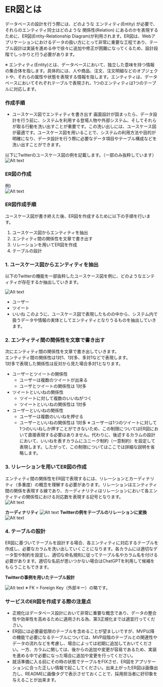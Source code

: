 # ER図とは
データベースの設計を行う際には、どのような エンティティ(Entity) が必要で、それらのエンティティ同士はどのような 関係性(Relation) にあるのかを表現するために、ER図(Entity-Relationship Diagram)が利用されます。ER図は、Webアプリケーションにおけるデータの扱い方にとって非常に重要な工程であり、テーブル設計は実装を進める中で徐々に追加や修正が困難になってくるため、設計段階でしっかりと行う必要があります。  
  
※ エンティティ(Entity)とは、データベースにおいて、独立した意味を持つ情報の集合体を指します。具体的には、人や商品、注文、注文明細などのオブジェクトや、それらの属性や状態を表現する情報を指します。エンティティは、データベースにおいてそれぞれテーブルで表現され、1つのエンティティは1つのテーブルに対応します。

### 作成手順
- ユースケース図でエンティティを書き出す
画面設計が固まったら、データ設計を行う前に、システムを利用する登場人物や外部システム、そしてそれらが取る行動を洗い出すことが重要です。この洗い出しには、ユースケース図が最適です。ユースケース図を用いることで、システムの利用方法や目的が明確になり、データ設計を行う際に必要なデータ項目やテーブル構成などを洗い出すことができます。  
  
以下にTwitterのユースケース図の例を記載します。（一部のみ抜粋しています）
![Alt text](image-3.png)

### ER図の作成
例)  
![Alt text](image-4.png)

### ER図作成手順
ユースケース図が書き終えた後、ER図を作成するために以下の手順を行います。

1. ユースケース図からエンティティを抽出
2. エンティティ間の関係性を文章で書き出す
3. リレーションを用いてER図を作成
4. テーブルの設計

### 1. ユースケース図からエンティティを抽出
以下のTwitterの機能を一部抜粋したユースケース図を例に、どのようなエンティティが存在するか抽出していきます。  

![Alt text](image-5.png)
- ユーザー
- ツイート
- いいね
このように、ユースケース図で表現したものの中から、システム内で扱うデータや情報の実体としてエンティティとなりうるものを抽出していきます。 

### 2. エンティティ間の関係性を文章で書き出す
次にエンティティ間の関係性を文章で書き出していきます。  
エンティティ間の関係性は1対1、1対多、多対1などで表現します。  
1対多で表現した関係性は反対から見た場合多対1となります。  

- ユーザーとツイートの関係性  
    - ユーザーは複数のツイートが出来る
    - ユーザとツイートの関係性は 1対多
- ツイートといいねの関係性
    - ツイートに対して複数のいいねがつく
    - ツイートといいねの関係性は 1対多
- ユーザーといいねの関係性
    - ユーザーは複数のいいねを押せる
    - ユーザーといいねの関係性は 1対多
※ ユーザーは1つのツイートに対して1つのいいねしか押すことができないため、この制限についてはER図において直接表現する必要はありません。代わりに、後述するカラムの設計において、いいねを表すカラムにユニーク制約（一意制約）を設定して表現します。したがって、この制限についてはここでは詳細な説明を省略します。  

### 3. リレーションを用いてER図の作成
エンティティ間の関係性をER図で表現するには、リレーションとカーディナリティ（多重度）の概念を理解する必要があります。リレーションはエンティティ間の関係を表現する線であり、カーディナリティはリレーションにおいて各エンティティの関係性における対応数を表現する記号となります。  
![Alt text](image-6.png)

**カーディナリティ**
![Alt text](image-7.png)
**Twitterの例をテーブルのリレーションに変換**
![Alt text](image-8.png)
### 4. テーブルの設計
ER図に基づいてテーブルを設計する場合、各エンティティに対応するテーブルを作成し、必要なカラムを洗い出していくことになります。各カラムには適切なデータ型や制約を設定し、適切な命名規則に従ってテーブル名やカラム名を付ける必要があります。適切な名前が思いつかない場合はChatGPTを利用して候補をもらうこともできます。  

**Twitterの事例を用いたテーブル設計**

![Alt text](image-9.png)
※ FK = Foreign Key（外部キー）の略です。

### サービスのER図を作成する際の注意点
- 正規化はデータベース設計において非常に重要な概念であり、データの整合性や効率性を高めるために適用される為、第3正規化までは適宜行ってください。
- ER図には必要最低限のテーブルを含めることが望ましいですが、MVP以降の機能で必要になるテーブルについては、MVP段階のテーブルとの関連性やデータの流れなどを考慮し、場合によっては初期に追加しておいてください。一方、カラムに関しては、後からの追加や変更が容易であるため、実装を進める中で必要になった場合に追加や変更を行ってください。
- 就活準備に入る前にその時の状態でテーブルをFIXさせ、ER図をアプリケーションに合った正しい情報で起こしてください。出来上がったER図は画像出力し、READMEに画像タグで表示させておくことで、採用担当者に好印象を与えることが出来ます。
